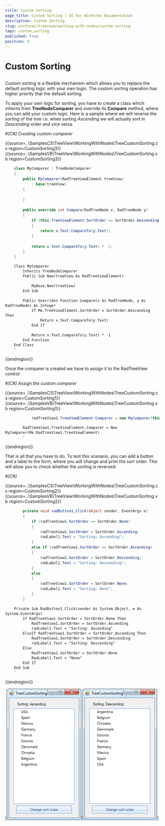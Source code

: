 ```yaml
---
title: Custom Sorting
page_title: Custom Sorting | UI for WinForms Documentation
description: Custom Sorting
slug: winforms/treeview/working-with-nodes/custom-sorting
tags: custom,sorting
published: True
position: 9
---
```


# Custom Sorting



## 

Custom sorting is a flexible mechanism which allows you to replace the default sorting 
      		logic with your own logic. The custom sorting operation has higher priority that the default sorting.
       

To apply your own logic for sorting, you have to create a class which inherits from __TreeNodeComparer__
        	and override its __Compare__ method, where you can add your custom logic. Here is a sample
        	where we will reverse the sorting of the tree i.e. when sorting *Ascending* 
        	we will actually sort in *Descending* order and vice versa. 
        

#_[C#] Creating custom comparer_

	



{{source=..\SamplesCS\TreeView\WorkingWithNodes\TreeCustomSorting.cs region=CustomSorting3}} 
{{source=..\SamplesVB\TreeView\WorkingWithNodes\TreeCustomSorting.vb region=CustomSorting3}} 

````C#
    class MyComparer : TreeNodeComparer
    {
        public MyComparer(RadTreeViewElement treeView)
            : base(treeView)
        {

        }

        public override int Compare(RadTreeNode x, RadTreeNode y)
        {
            if (this.TreeViewElement.SortOrder == SortOrder.Descending)
            {
                return x.Text.CompareTo(y.Text);
            }

            return x.Text.CompareTo(y.Text) * -1;
        }
    }
````
````VB.NET
    Class MyComparer
        Inherits TreeNodeComparer
        Public Sub New(treeView As RadTreeViewElement)

            MyBase.New(treeView)
        End Sub

        Public Overrides Function Compare(x As RadTreeNode, y As RadTreeNode) As Integer
            If Me.TreeViewElement.SortOrder = SortOrder.Descending Then
                Return x.Text.CompareTo(y.Text)
            End If

            Return x.Text.CompareTo(y.Text) * -1
        End Function
    End Class
    '
````

{{endregion}} 




Once the comparer is created we have to assign it to the RadTreeView control:

#_[C#] Assign the custom comparer_

	



{{source=..\SamplesCS\TreeView\WorkingWithNodes\TreeCustomSorting.cs region=CustomSorting1}} 
{{source=..\SamplesVB\TreeView\WorkingWithNodes\TreeCustomSorting.vb region=CustomSorting1}} 

````C#
            radTreeView1.TreeViewElement.Comparer = new MyComparer(this.radTreeView1.TreeViewElement);
````
````VB.NET
        RadTreeView1.TreeViewElement.Comparer = New MyComparer(Me.RadTreeView1.TreeViewElement)
        '
````

{{endregion}} 




That is all that you have to do. To test this scenario, you can add a button and a label
    		to the form, where you will change and print the sort order. This will allow you to check
    		whether the sorting is reversed:
    	

#_[C#]_

	



{{source=..\SamplesCS\TreeView\WorkingWithNodes\TreeCustomSorting.cs region=CustomSorting2}} 
{{source=..\SamplesVB\TreeView\WorkingWithNodes\TreeCustomSorting.vb region=CustomSorting2}} 

````C#
        private void radButton1_Click(object sender, EventArgs e)
        {
            if (radTreeView1.SortOrder == SortOrder.None)
            {
                radTreeView1.SortOrder = SortOrder.Ascending;
                radLabel1.Text = "Sorting: Ascending";
            }
            else if (radTreeView1.SortOrder == SortOrder.Ascending)
            {
                radTreeView1.SortOrder = SortOrder.Descending;
                radLabel1.Text = "Sorting: Descending";
            }
            else
            {
                radTreeView1.SortOrder = SortOrder.None;
                radLabel1.Text = "Sorting: None";
            }
        }
````
````VB.NET
    Private Sub RadButton1_Click(sender As System.Object, e As System.EventArgs)
        If RadTreeView1.SortOrder = SortOrder.None Then
            RadTreeView1.SortOrder = SortOrder.Ascending
            radLabel1.Text = "Sorting: Ascending"
        ElseIf RadTreeView1.SortOrder = SortOrder.Ascending Then
            RadTreeView1.SortOrder = SortOrder.Descending
            radLabel1.Text = "Sorting: Descending"
        Else
            RadTreeView1.SortOrder = SortOrder.None
            RadLabel1.Text = "None"
        End If
    End Sub
    '
````

{{endregion}} 






|![treeview-working-with-nodes-custom-sorting 001](images/treeview-working-with-nodes-custom-sorting001.png)|![treeview-working-with-nodes-custom-sorting 002](images/treeview-working-with-nodes-custom-sorting002.png)|

